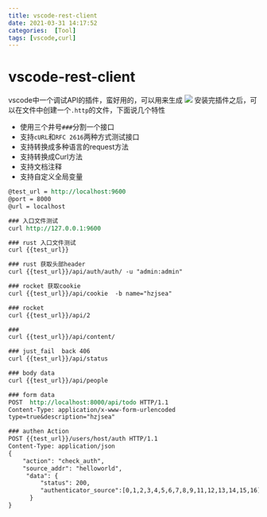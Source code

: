 ```yaml
---
title: vscode-rest-client
date: 2021-03-31 14:17:52
categories:  [Tool]
tags: [vscode,curl]
---
```



<!--more-->


# vscode-rest-client
vscode中一个调试API的插件，蛮好用的，可以用来生成
![](https://noback.upyun.com/2021-03-31-14-19-53.png!)
安装完插件之后，可以在文件中创建一个`.http`的文件，下面说几个特性

- 使用三个井号`###`分割一个接口
- 支持`cURL`和`RFC 2616`两种方式测试接口
- 支持转换成多种语言的request方法
- 支持转换成Curl方法
- 支持文档注释
- 支持自定义全局变量


```rest
@test_url = http://localhost:9600
@port = 8000
@url = localhost

### 入口文件测试
curl http://127.0.0.1:9600

### rust 入口文件测试
curl {{test_url}}

### rust 获取头部header 
curl {{test_url}}/api/auth/auth/ -u "admin:admin"

### rocket 获取cookie
curl {{test_url}}/api/cookie  -b name="hzjsea"

### rocket 
curl {{test_url}}/api/2

### 
curl {{test_url}}/api/content/

### just_fail  back 406
curl {{test_url}}/api/status

### body data
curl {{test_url}}/api/people

### form data
POST  http://localhost:8000/api/todo HTTP/1.1
Content-Type: application/x-www-form-urlencoded
type=true&description="hzjsea"

### authen Action
POST {{test_url}}/users/host/auth HTTP/1.1
Content-Type: application/json
{
    "action": "check_auth",
    "source_addr": "helloworld",
     "data": {
         "status": 200,
         "authenticator_source":[0,1,2,3,4,5,6,7,8,9,11,12,13,14,15,16]
      }
}
```